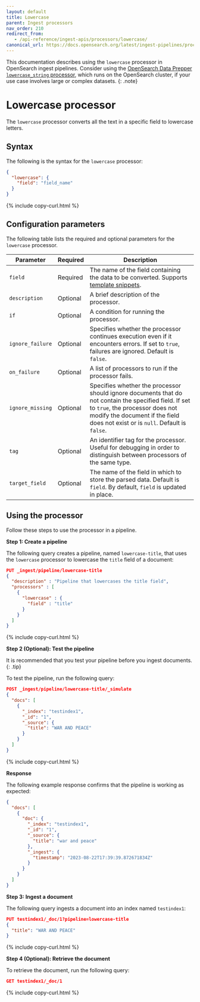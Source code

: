 ```yaml
---
layout: default
title: Lowercase
parent: Ingest processors
nav_order: 210
redirect_from:
   - /api-reference/ingest-apis/processors/lowercase/
canonical_url: https://docs.opensearch.org/latest/ingest-pipelines/processors/lowercase/
---
```


This documentation describes using the `lowercase` processor in OpenSearch ingest pipelines. Consider using the [OpenSearch Data Prepper `lowercase_string` processor]({{site.url}}{{site.baseurl}}/data-prepper/pipelines/configuration/processors/lowercase-string/), which runs on the OpenSearch cluster, if your use case involves large or complex datasets.
{: .note}

# Lowercase processor

The `lowercase` processor converts all the text in a specific field to lowercase letters. 

## Syntax

The following is the syntax for the `lowercase` processor: 

```json
{
  "lowercase": {
    "field": "field_name"
  }
}
```
{% include copy-curl.html %}

## Configuration parameters

The following table lists the required and optional parameters for the `lowercase` processor.

| Parameter  | Required  | Description  |
|---|---|---|
`field`  | Required  | The name of the field containing the data to be converted. Supports [template snippets]({{site.url}}{{site.baseurl}}/ingest-pipelines/create-ingest/#template-snippets). |
`description`  | Optional  | A brief description of the processor.  |
`if` | Optional | A condition for running the processor. |
`ignore_failure` | Optional |  Specifies whether the processor continues execution even if it encounters errors. If set to `true`, failures are ignored. Default is `false`. |
`on_failure` | Optional | A list of processors to run if the processor fails. |
`ignore_missing`  | Optional  | Specifies whether the processor should ignore documents that do not contain the specified field. If set to `true`, the processor does not modify the document if the field does not exist or is `null`. Default is `false`.  |
`tag` | Optional | An identifier tag for the processor. Useful for debugging in order to distinguish between processors of the same type. |
`target_field`  | Optional  | The name of the field in which to store the parsed data. Default is `field`. By default, `field` is updated in place. |

## Using the processor

Follow these steps to use the processor in a pipeline.

**Step 1: Create a pipeline** 

The following query creates a pipeline, named `lowercase-title`, that uses the `lowercase` processor to lowercase the `title` field of a document:

```json
PUT _ingest/pipeline/lowercase-title
{
  "description" : "Pipeline that lowercases the title field",
  "processors" : [
    {
      "lowercase" : {
        "field" : "title"
      }
    }
  ]
}
```
{% include copy-curl.html %}

**Step 2 (Optional): Test the pipeline**

It is recommended that you test your pipeline before you ingest documents.
{: .tip}

To test the pipeline, run the following query:

```json
POST _ingest/pipeline/lowercase-title/_simulate
{
  "docs": [
    {
      "_index": "testindex1",
      "_id": "1",
      "_source": {
        "title": "WAR AND PEACE"
      }
    }
  ]
}
```
{% include copy-curl.html %}

**Response**

The following example response confirms that the pipeline is working as expected:

```json
{
  "docs": [
    {
      "doc": {
        "_index": "testindex1",
        "_id": "1",
        "_source": {
          "title": "war and peace"
        },
        "_ingest": {
          "timestamp": "2023-08-22T17:39:39.872671834Z"
        }
      }
    }
  ]
}
```

**Step 3: Ingest a document**

The following query ingests a document into an index named `testindex1`:

```json
PUT testindex1/_doc/1?pipeline=lowercase-title
{
  "title": "WAR AND PEACE"
}
```
{% include copy-curl.html %}

**Step 4 (Optional): Retrieve the document**

To retrieve the document, run the following query:

```json
GET testindex1/_doc/1
```
{% include copy-curl.html %}
